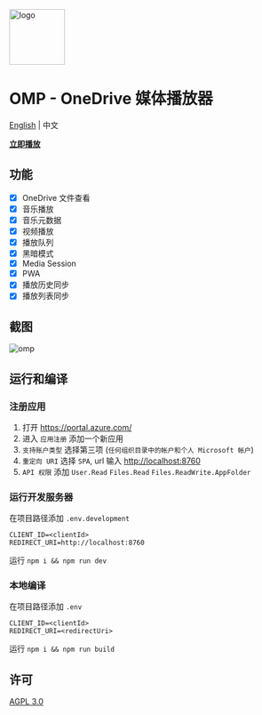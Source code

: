 <img height="100px" width="100px" alt="logo" src="https://github.com/nini22P/omp/assets/60903333/4c4ac2b7-1002-478a-bb15-a5756e352fec"/>

# OMP - OneDrive 媒体播放器

[English](./readme.md) | 中文

**[立即播放](https://nini22p.github.io/omp/)**

## 功能

- [x] OneDrive 文件查看
- [x] 音乐播放
- [x] 音乐元数据
- [x] 视频播放
- [x] 播放队列
- [x] 黑暗模式
- [x] Media Session
- [x] PWA
- [x] 播放历史同步
- [x] 播放列表同步

## 截图

![omp](https://github.com/nini22P/omp/assets/60903333/9ebdf1af-e0f0-40b0-b90c-6f1795ccf2c3)

## 运行和编译

### 注册应用

1. 打开 <https://portal.azure.com/>
2. 进入 `应用注册` 添加一个新应用
3. `支持账户类型` 选择第三项 (`任何组织目录中的帐户和个人 Microsoft 帐户`)
4. `重定向 URI` 选择 `SPA`, url 输入 <http://localhost:8760>
5. `API 权限` 添加 `User.Read` `Files.Read` `Files.ReadWrite.AppFolder`

### 运行开发服务器

在项目路径添加 `.env.development`

```env
CLIENT_ID=<clientId>
REDIRECT_URI=http://localhost:8760
```

运行 `npm i && npm run dev`

### 本地编译

在项目路径添加 `.env`

```env
CLIENT_ID=<clientId>
REDIRECT_URI=<redirectUri>
```

运行 `npm i && npm run build`

## 许可

[AGPL 3.0](https://github.com/nini22P/omp/blob/main/LICENSE)
